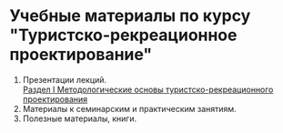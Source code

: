 # Учебные материалы по курсу "Туристско-рекреационное проектирование"  
1. Презентации лекций.   
[Раздел I Методологические основы туристско-рекреационного проектирования]()
2.  Материалы к семинарским и практическим занятиям.  
3.  Полезные материалы, книги.
